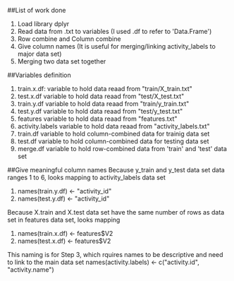 ##List of work done
1. Load library dplyr
2. Read data from .txt to variables (I used .df to refer to 'Data.Frame')
3. Row combine and Column combine
4. Give column names (It is useful for merging/linking activity_labels to major data set)
5. Merging two data set together

##Variables definition
1. train.x.df: variable to hold data reaad from "train/X_train.txt"
2. test.x.df variable to hold data reaad from "test/X_test.txt"
3. train.y.df variable to hold data reaad from "train/y_train.txt"
4. test.y.df variable to hold data reaad from "test/y_test.txt"
5. features variable to hold data reaad from "features.txt"
6. activity.labels variable to hold data reaad from "activity_labels.txt"
7. train.df variable to hold column-combined data for trainig data set
8. test.df variable to hold column-combined data for testing data set
9. merge.df variable to hold row-combined data from 'train' and 'test' data set

##Give meaningful column names
Because y_train and y_test data set data ranges 1 to 6, looks mapping to activity_labels data set
1. names(train.y.df) <- "activity_id"
2. names(test.y.df) <- "activity_id"

Because X.train and X.test data set have the same number of rows as data set in features data set, looks mapping
1. names(train.x.df) <- features$V2
2. names(test.x.df) <- features$V2

This naming is for Step 3, which rquires names to be descriptive and need to link to the main data set
names(activity.labels) <- c("activity.id", "activity.name")


